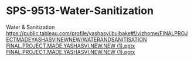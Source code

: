 # SPS-9513-Water-Sanitization
Water &amp; Sanitization
https://public.tableau.com/profile/yashasvi.bulbake#!/vizhome/FINALPROJECTMADEYASHASVINEWNEW/WATERANDSANITISATION
[FINAL.PROJECT.MADE.YASHASVI.NEW.NEW (1).pptx](https://github.com/smartinternz02/SPS-9513-Water-Sanitization/files/6369544/FINAL.PROJECT.MADE.YASHASVI.NEW.NEW.1.pptx)
[FINAL.PROJECT.MADE.YASHASVI.NEW.NEW (1).pptx](https://github.com/smartinternz02/SPS-9513-Water-Sanitization/files/6369546/FINAL.PROJECT.MADE.YASHASVI.NEW.NEW.1.pptx)
